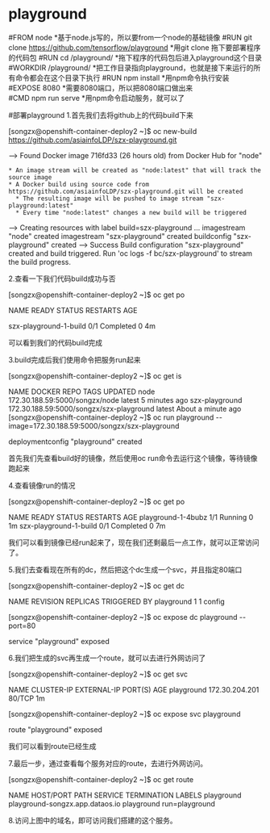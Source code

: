 # playground 
#FROM node                                                      *基于node.js写的，所以要from一个node的基础镜像
#RUN  git clone https://github.com/tensorflow/playground        *用git clone 拖下要部署程序的代码包
#RUN  cd /playground/                                           *拖下程序的代码包后进入playground这个目录
#WORKDIR /playground/                                           *把工作目录指向playground，也就是接下来运行的所有命令都会在这个目录下执行
#RUN  npm install                                               *用npm命令执行安装  
#EXPOSE  8080                                                   *需要8080端口，所以把8080端口做出来   
#CMD npm run serve                                              *用npm命令启动服务，就可以了 

#部署playground
1.首先我们去将github上的代码build下来

[songzx@openshift-container-deploy2 ~]$ oc new-build https://github.com/asiainfoLDP/szx-playground.git


--> Found Docker image 716fd33 (26 hours old) from Docker Hub for "node"

    * An image stream will be created as "node:latest" that will track the source image
    * A Docker build using source code from https://github.com/asiainfoLDP/szx-playground.git will be created
      * The resulting image will be pushed to image stream "szx-playground:latest"
      * Every time "node:latest" changes a new build will be triggered

--> Creating resources with label build=szx-playground ...
    imagestream "node" created
    imagestream "szx-playground" created
    buildconfig "szx-playground" created
--> Success
    Build configuration "szx-playground" created and build triggered.
    Run 'oc logs -f bc/szx-playground' to stream the build progress.


2.查看一下我们代码build成功与否

[songzx@openshift-container-deploy2 ~]$ oc get po

NAME                     READY     STATUS      RESTARTS   AGE

szx-playground-1-build   0/1       Completed   0          4m

可以看到我们的代码build完成

3.build完成后我们使用命令把服务run起来

[songzx@openshift-container-deploy2 ~]$ oc get is

NAME             DOCKER REPO                                TAGS      UPDATED
node             172.30.188.59:5000/songzx/node             latest    5 minutes ago
szx-playground   172.30.188.59:5000/songzx/szx-playground   latest    About a minute ago
[songzx@openshift-container-deploy2 ~]$ oc run playground --image=172.30.188.59:5000/songzx/szx-playground

deploymentconfig "playground" created


首先我们先查看build好的镜像，然后使用oc run命令去运行这个镜像，等待镜像跑起来


4.查看镜像run的情况

[songzx@openshift-container-deploy2 ~]$ oc get po

NAME                     READY     STATUS      RESTARTS   AGE
playground-1-4bubz       1/1       Running     0          1m
szx-playground-1-build   0/1       Completed   0          7m


我们可以看到镜像已经run起来了，现在我们还剩最后一点工作，就可以正常访问了。


5.我们去查看现在所有的dc，然后把这个dc生成一个svc，并且指定80端口

[songzx@openshift-container-deploy2 ~]$ oc get dc

NAME         REVISION   REPLICAS   TRIGGERED BY
playground   1          1          config

[songzx@openshift-container-deploy2 ~]$ oc expose dc playground --port=80

service "playground" exposed

6.我们把生成的svc再生成一个route，就可以去进行外网访问了

[songzx@openshift-container-deploy2 ~]$ oc get svc

NAME         CLUSTER-IP       EXTERNAL-IP   PORT(S)   AGE
playground   172.30.204.201   <none>        80/TCP    1m

[songzx@openshift-container-deploy2 ~]$ oc expose svc playground

route "playground" exposed

我们可以看到route已经生成

7.最后一步，通过查看每个服务对应的route，去进行外网访问。

[songzx@openshift-container-deploy2 ~]$ oc get route

NAME         HOST/PORT                         PATH      SERVICE      TERMINATION   LABELS
playground   playground-songzx.app.dataos.io             playground                 run=playground

8.访问上图中的域名，即可访问我们搭建的这个服务。

